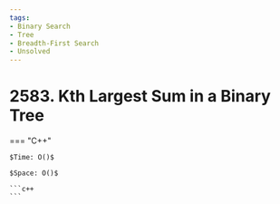 ```yaml
---
tags:
- Binary Search
- Tree
- Breadth-First Search
- Unsolved
---
```



# 2583. Kth Largest Sum in a Binary Tree

=== "C++"

    $Time: O()$

    $Space: O()$

    ```c++
    ```
